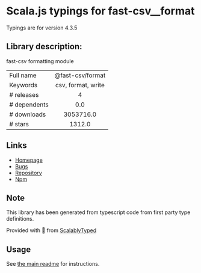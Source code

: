 
# Scala.js typings for fast-csv__format

Typings are for version 4.3.5

## Library description:
fast-csv formatting module

|                    |                 |
| ------------------ | :-------------: |
| Full name          | @fast-csv/format |
| Keywords           | csv, format, write |
| # releases         | 4 |
| # dependents       | 0.0 |
| # downloads        | 3053716.0 |
| # stars            | 1312.0 |

## Links
- [Homepage](https://github.com/C2FO/fast-csv#readme)
- [Bugs](https://github.com/C2FO/fast-csv/issues)
- [Repository](https://github.com/C2FO/fast-csv)
- [Npm](https://www.npmjs.com/package/%40fast-csv%2Fformat)
    


## Note
This library has been generated from typescript code from first party type definitions.

Provided with :purple_heart: from [ScalablyTyped](https://github.com/oyvindberg/ScalablyTyped)

## Usage
See [the main readme](../../readme.md) for instructions.


